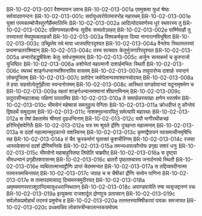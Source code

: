 BR-10-02-013-001	वैशम्पायन उवाच
BR-10-02-013-001a	एवमुक्त्वा युधां श्रेष्ठः सर्वयादवनन्दनः
BR-10-02-013-001c	सर्वायुधवरोपेतमारुरोह महारथम्
BR-10-02-013-001e	युक्तं परमकाम्बोजैस्तुरगैर्हेममालिभिः
BR-10-02-013-002a	आदित्योदयवर्णस्य धुरं रथवरस्य तु
BR-10-02-013-002c	दक्षिणामवहत्सैन्यः सुग्रीवः सव्यतोऽवहत्
BR-10-02-013-002e	पार्ष्णिवाहौ तु तस्यास्तां मेघपुष्पबलाहकौ
BR-10-02-013-003a	विश्वकर्मकृता दिव्या नानारत्नविभूषिता
BR-10-02-013-003c	उच्छ्रितेव रथे माया ध्वजयष्टिरदृश्यत
BR-10-02-013-004a	वैनतेयः स्थितस्तस्यां प्रभामण्डलरश्मिवान्
BR-10-02-013-004c	तस्य सत्यवतः केतुर्भुजगारिरदृश्यत
BR-10-02-013-005a	अन्वारोहद्धृषीकेशः केतुः सर्वधनुष्मताम्
BR-10-02-013-005c	अर्जुनः सत्यकर्मा च कुरुराजो युधिष्ठिरः
BR-10-02-013-006a	अशोभेतां महात्मानौ दाशार्हमभितः स्थितौ
BR-10-02-013-006c	रथस्थं शार्ङ्गधन्वानमश्विनाविव वासवम्
BR-10-02-013-007a	तावुपारोप्य दाशार्हः स्यन्दनं लोकपूजितम्
BR-10-02-013-007c	प्रतोदेन जवोपेतान्परमाश्वानचोदयत्
BR-10-02-013-008a	ते हयाः सहसोत्पेतुर्गृहीत्वा स्यन्दनोत्तमम्
BR-10-02-013-008c	आस्थितं पाण्डवेयाभ्यां यदूनामृषभेण च
BR-10-02-013-009a	वहतां शार्ङ्गधन्वानमश्वानां शीघ्रगामिनाम्
BR-10-02-013-009c	प्रादुरासीन्महाञ्शब्दः पक्षिणां पततामिव
BR-10-02-013-010a	ते समार्छन्नरव्याघ्राः क्षणेन भरतर्षभ
BR-10-02-013-010c	भीमसेनं महेष्वासं समनुद्रुत्य वेगिताः
BR-10-02-013-011a	क्रोधदीप्तं तु कौन्तेयं द्विषदर्थे समुद्यतम्
BR-10-02-013-011c	नाशक्नुवन्वारयितुं समेत्यापि महारथाः
BR-10-02-013-012a	स तेषां प्रेक्षतामेव श्रीमतां दृढधन्विनाम्
BR-10-02-013-012c	ययौ भागीरथीकच्छं हरिभिर्भृशवेगितैः
BR-10-02-013-012e	यत्र स्म श्रूयते द्रौणिः पुत्रहन्ता महात्मनाम्
BR-10-02-013-013a	स ददर्श महात्मानमुदकान्ते यशस्विनम्
BR-10-02-013-013c	कृष्णद्वैपायनं व्यासमासीनमृषिभिः सह
BR-10-02-013-014a	तं चैव क्रूरकर्माणं घृताक्तं कुशचीरिणम्
BR-10-02-013-014c	रजसा ध्वस्तकेशान्तं ददर्श द्रौणिमन्तिके
BR-10-02-013-015a	तमभ्यधावत्कौन्तेयः प्रगृह्य सशरं धनुः
BR-10-02-013-015c	भीमसेनो महाबाहुस्तिष्ठ तिष्ठेति चाब्रवीत्
BR-10-02-013-016a	स दृष्ट्वा भीमधन्वानं प्रगृहीतशरासनम्
BR-10-02-013-016c	भ्रातरौ पृष्ठतश्चास्य जनार्दनरथे स्थितौ
BR-10-02-013-016e	व्यथितात्माभवद्द्रौणिः प्राप्तं चेदममन्यत
BR-10-02-013-017a	स तद्दिव्यमदीनात्मा परमास्त्रमचिन्तयत्
BR-10-02-013-017c	जग्राह च स चैषीकां द्रौणिः सव्येन पाणिना
BR-10-02-013-017e	स तामापदमासाद्य दिव्यमस्त्रमुदीरयत्
BR-10-02-013-018a	अमृष्यमाणस्ताञ्शूरान्दिव्यायुधधरान्स्थितान्
BR-10-02-013-018c	अपाण्डवायेति रुषा व्यसृजद्दारुणं वचः
BR-10-02-013-019a	इत्युक्त्वा राजशार्दूल द्रोणपुत्रः प्रतापवान्
BR-10-02-013-019c	सर्वलोकप्रमोहार्थं तदस्त्रं प्रमुमोच ह
BR-10-02-013-020a	ततस्तस्यामिषीकायां पावकः समजायत
BR-10-02-013-020c	प्रधक्ष्यन्निव लोकांस्त्रीन्कालान्तकयमोपमः
